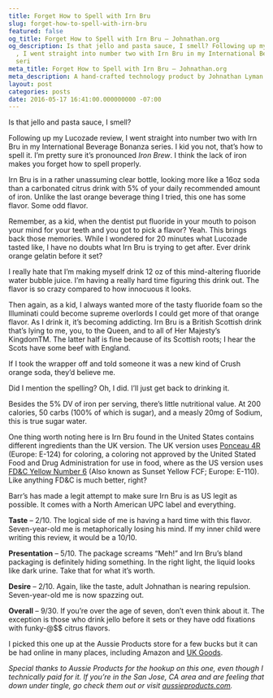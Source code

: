 ```yaml
---
title: Forget How to Spell with Irn Bru
slug: forget-how-to-spell-with-irn-bru
featured: false
og_title: Forget How to Spell with Irn Bru – Johnathan.org
og_description: Is that jello and pasta sauce, I smell? Following up my Lucozade review
  , I went straight into number two with Irn Bru in my International Beverage Bonanza
  seri
meta_title: Forget How to Spell with Irn Bru – Johnathan.org
meta_description: A hand-crafted technology product by Johnathan Lyman
layout: post
categories: posts
date: 2016-05-17 16:41:00.000000000 -07:00
---
```


Is that jello and pasta sauce, I smell?

Following up my Lucozade review, I went straight into number two with Irn Bru in my International Beverage Bonanza series. I kid you not, that’s how to spell it. I’m pretty sure it’s pronounced _Iron Brew_. I think the lack of iron makes you forget how to spell properly.

Irn Bru is in a rather unassuming clear bottle, looking more like a 16oz soda than a carbonated citrus drink with 5% of your daily recommended amount of iron. Unlike the last orange beverage thing I tried, this one has some flavor. Some odd flavor.

Remember, as a kid, when the dentist put fluoride in your mouth to poison your mind for your teeth and you got to pick a flavor? Yeah. This brings back those memories. While I wondered for 20 minutes what Lucozade tasted like, I have no doubts what Irn Bru is trying to get after. Ever drink orange gelatin before it set?

I really hate that I’m making myself drink 12 oz of this mind-altering fluoride water bubble juice. I’m having a really hard time figuring this drink out. The flavor is so crazy compared to how innocuous it looks.

Then again, as a kid, I always wanted more of the tasty fluoride foam so the Illuminati could become supreme overlords I could get more of that orange flavor. As I drink it, it’s becoming addicting. Irn Bru is a British Scottish drink that’s lying to me, you, to the Queen, and to all of Her Majesty’s KingdomTM. The latter half is fine because of its Scottish roots; I hear the Scots have some beef with England.

If I took the wrapper off and told someone it was a new kind of Crush orange soda, they’d believe me.

Did I mention the spelling? Oh, I did. I’ll just get back to drinking it.

Besides the 5% DV of iron per serving, there’s little nutritional value. At 200 calories, 50 carbs (100% of which is sugar), and a measly 20mg of Sodium, this is true sugar water.

One thing worth noting here is Irn Bru found in the United States contains different ingredients than the UK version. The UK version uses [Ponceau 4R](https://en.wikipedia.org/wiki/Ponceau_4R) (Europe: E-124) for coloring, a coloring not approved by the United Stated Food and Drug Administration for use in food, where as the US version uses [FD&C Yellow Number 6](https://en.wikipedia.org/wiki/Sunset_Yellow_FCF) (Also known as Sunset Yellow FCF; Europe: E-110). Like anything FD&C is much better, right?

Barr’s has made a legit attempt to make sure Irn Bru is as US legit as possible. It comes with a North American UPC label and everything.

**Taste** – 2/10. The logical side of me is having a hard time with this flavor. Seven-year-old me is metaphorically losing his mind. If my inner child were writing this review, it would be a 10/10.

**Presentation** – 5/10. The package screams “Meh!” and Irn Bru’s bland packaging is definitely hiding something. In the right light, the liquid looks like dark urine. Take that for what it’s worth.

**Desire** – 2/10. Again, like the taste, adult Johnathan is nearing repulsion. Seven-year-old me is now spazzing out.

**Overall** – 9/30. If you’re over the age of seven, don’t even think about it. The exception is those who drink jello before it sets or they have odd fixations with funky-@$$ citrus flavors.

I picked this one up at the Aussie Products store for a few bucks but it can be had online in many places, including Amazon and [UK Goods](http://www.ukgoods.com).

_Special thanks to Aussie Products for the hookup on this one, even though I technically paid for it. If you’re in the San Jose, CA area and are feeling that down under tingle, go check them out or visit [aussieproducts.com](http://aussieproducts.com)._

